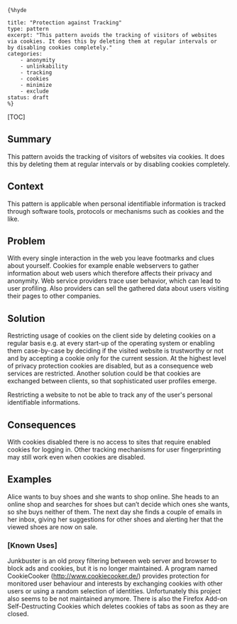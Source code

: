     {%hyde

    title: "Protection against Tracking"
    type: pattern
    excerpt: "This pattern avoids the tracking of visitors of websites
    via cookies. It does this by deleting them at regular intervals or
    by disabling cookies completely."
    categories: 
        - anonymity
        - unlinkability
        - tracking
        - cookies
        - minimize
        - exclude
    status: draft
    %}

[TOC]

<!--### [Also Known As]-->
<!-- All other names the pattern is known by.-->



## Summary
<!-- One short paragraph summarising the pattern.-->

This pattern avoids the tracking of visitors of websites via cookies.
It does this by deleting them at regular intervals or by disabling
cookies completely.

## Context
<!-- The situations in which the pattern may apply.-->

This pattern is applicable when personal identifiable information is
tracked through software tools, protocols or mechanisms such as
cookies and the like.

## Problem
<!-- The problem a pattern addresses, including a list of forces describing why a problem might be difficult to solve.-->

With every single interaction in the web you leave footmarks and clues
about yourself. Cookies for example enable webservers to gather
information about web users which therefore affects their privacy and
anonymity. Web service providers trace user behavior, which can lead
to user profiling. Also providers can sell the gathered data about
users visiting their pages to other companies.

## Solution
<!-- A concise description of how the pattern addresses the problem.-->

Restricting usage of cookies on the client side by deleting cookies on
a regular basis e.g. at every start-up of the operating system or
enabling them case-by-case by deciding if the visited website is
trustworthy or not and by accepting a cookie only for the current
session. At the highest level of privacy protection cookies are
disabled, but as a consequence web services are restricted. Another
solution could be that cookies are exchanged between clients, so that
sophisticated user profiles emerge.

<!--goals-->
Restricting a website to not be able to track any of the user's
personal identifiable informations.

<!--### [Structure]-->
<!--A detailed specification of the structural aspects of the pattern. A class diagram if applicable.-->



<!--### [Implementation]-->
<!--Guidelines for implementing the pattern; code fragments; suggested PETS; policy fragments.-->



## Consequences
<!--The advantages (benefits) and disadvantages (liabilities) of applying the pattern.-->



<!--constraints and consequences-->
With cookies disabled there is no access to sites that require enabled
cookies for logging in. Other tracking mechanisms for user
fingerprinting may still work even when cookies are disabled.

<!--### [Constraints]-->
<!-- limitations as a consequence of applying the pattern.-->



## Examples
<!--Motivational example to see how the pattern is applied.-->

Alice wants to buy shoes and she wants to shop online. She heads to an
online shop and searches for shoes but can’t decide which ones she
wants, so she buys neither of them. The next day she finds a couple of
emails in her inbox, giving her suggestions for other shoes and
alerting her that the viewed shoes are now on sale.

### [Known Uses]
<!-- Pointers to various applications of the pattern.-->

Junkbuster is an old proxy filtering between web server and browser to
block ads and cookies, but it is no longer maintained. A program named
CookieCooker (http://www.cookiecooker.de/) provides protection for
monitored user behaviour and interests by exchanging cookies with
other users or using a random selection of identities. Unfortunately
this project also seems to be not maintained anymore. There is also
the Firefox Add-on Self-Destructing Cookies which deletes cookies of
tabs as soon as they are closed.

<!--## See Also-->
<!-- Any pointers to relevant information, not contained in the subfields below.-->



<!--### [Related Patterns]-->
<!-- Supporting and conflicting patterns-->



<!--### [Sources]-->
<!-- References to the original source of the pattern.-->



<!--## General Comments-->
<!-- Separate discussion on the pattern.-->



<!--## Tags-->
<!-- User definable descriptors for additional correlation.-->



